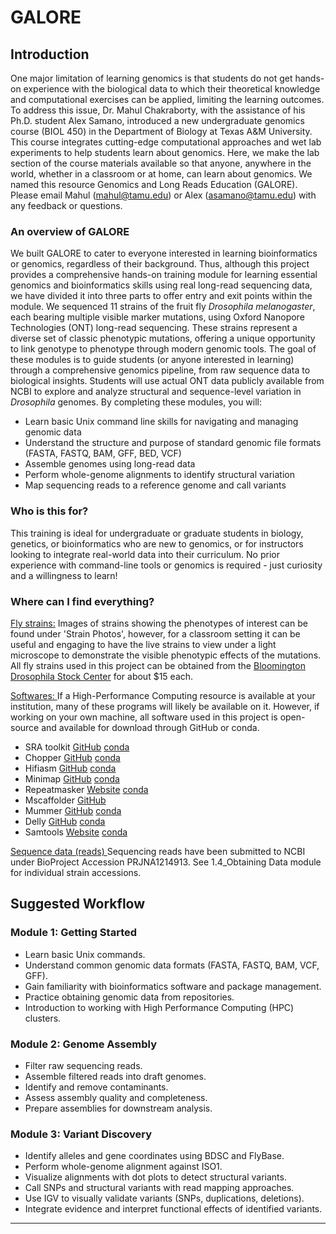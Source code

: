 # GALORE
## Introduction
One major limitation of learning genomics is that students do not get hands-on experience with the biological data to which their theoretical knowledge and computational exercises can be applied, limiting the learning outcomes. To address this issue, Dr. Mahul Chakraborty, with the assistance of his Ph.D. student Alex Samano, introduced a new undergraduate genomics course (BIOL 450) in the Department of Biology at Texas A&M University. This course integrates cutting-edge computational approaches and wet lab experiments to help students learn about genomics. Here, we make the lab section of the course materials available so that anyone, anywhere in the world, whether in a classroom or at home, can learn about genomics. We named this resource Genomics and Long Reads Education (GALORE). Please email Mahul (mahul@tamu.edu) or Alex (asamano@tamu.edu) with any feedback or questions.

### An overview of GALORE   
We built GALORE to cater to everyone interested in learning bioinformatics or genomics, regardless of their background. Thus, although this project provides a comprehensive hands-on training module for learning essential genomics and bioinformatics skills using real long-read sequencing data, we have divided it into three parts to offer entry and exit points within the module. We sequenced 11 strains of the fruit fly <i>Drosophila melanogaster</i>, each bearing multiple visible marker mutations, using Oxford Nanopore Technologies (ONT) long-read sequencing. These strains represent a diverse set of classic phenotypic mutations, offering a unique opportunity to link genotype to phenotype through modern genomic tools.
The goal of these modules is to guide students (or anyone interested in learning) through a comprehensive genomics pipeline, from raw sequence data to biological insights. Students will use actual ONT data publicly available from NCBI to explore and analyze structural and sequence-level variation in <i>Drosophila</i> genomes.
By completing these modules, you will:
*   Learn basic Unix command line skills for navigating and managing genomic data
*   Understand the structure and purpose of standard genomic file formats (FASTA, FASTQ, BAM, GFF, BED, VCF)
*   Assemble genomes using long-read data
*   Perform whole-genome alignments to identify structural variation
*   Map sequencing reads to a reference genome and call variants

### Who is this for?  
This training is ideal for undergraduate or graduate students in biology, genetics, or bioinformatics who are new to genomics, or for instructors looking to integrate real-world data into their curriculum. No prior experience with command-line tools or genomics is required - just curiosity and a willingness to learn!

  
### Where can I find everything?  
<u>Fly strains:</u>
Images of strains showing the phenotypes of interest can be found under 'Strain Photos', however, for a classroom setting it can be useful and engaging to have the live strains to view under a light microscope to demonstrate the visible phenotypic effects of the mutations. All fly strains used in this project can be obtained from the [Bloomington Drosophila Stock Center](https://bdsc.indiana.edu/) for about $15 each. 

<u>Softwares: </u>
If a High-Performance Computing resource is available at your institution, many of these programs will likely be available on it. However, if working on your own machine, all software used in this project is open-source and available for download through GitHub or conda.

*   SRA toolkit [GitHub](https://github.com/ncbi/sra-tools) [conda](https://anaconda.org/bioconda/sra-tools)
*   Chopper [GitHub](https://github.com/wdecoster/chopper) [conda](https://anaconda.org/bioconda/chopper)
*   Hifiasm [GitHub](https://github.com/chhylp123/hifiasm) [conda](https://anaconda.org/bioconda/hifiasm)
*   Minimap [GitHub](https://github.com/lh3/minimap2) [conda](https://anaconda.org/bioconda/minimap2)
*   Repeatmasker [Website](https://www.repeatmasker.org/RepeatMasker/) [conda](https://anaconda.org/bioconda/repeatmasker)
*   Mscaffolder [GitHub](https://github.com/mahulchak/mscaffolder)
*   Mummer [GitHub](https://github.com/mummer4/mummer) [conda](https://anaconda.org/bioconda/mummer4)
*   Delly [GitHub](https://github.com/dellytools/delly) [conda](https://anaconda.org/bioconda/delly)
*   Samtools [Website](https://www.htslib.org/) [conda](https://anaconda.org/bioconda/samtools)


<u> Sequence data (reads)  </u>
Sequencing reads have been submitted to NCBI under BioProject Accession PRJNA1214913. See 1.4_Obtaining Data module for individual strain accessions.


## Suggested Workflow 

### **Module 1: Getting Started**
- Learn basic Unix commands.  
- Understand common genomic data formats (FASTA, FASTQ, BAM, VCF, GFF).  
- Gain familiarity with bioinformatics software and package management.  
- Practice obtaining genomic data from repositories.  
- Introduction to working with High Performance Computing (HPC) clusters.  

### **Module 2: Genome Assembly**
- Filter raw sequencing reads.  
- Assemble filtered reads into draft genomes.  
- Identify and remove contaminants.  
- Assess assembly quality and completeness.  
- Prepare assemblies for downstream analysis.  

### **Module 3: Variant Discovery**
- Identify alleles and gene coordinates using BDSC and FlyBase.  
- Perform whole-genome alignment against ISO1.  
- Visualize alignments with dot plots to detect structural variants.  
- Call SNPs and structural variants with read mapping approaches.  
- Use IGV to visually validate variants (SNPs, duplications, deletions).  
- Integrate evidence and interpret functional effects of identified variants.  

---
